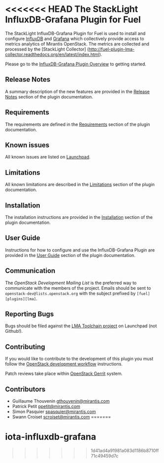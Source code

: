 <<<<<<< HEAD
The StackLight InfluxDB-Grafana Plugin for Fuel
===============================================

The StackLight InfluxDB-Grafana Plugin for Fuel is used to install and configure
[InfluxDB](http://influxdb.com/) and
[Grafana](http://grafana.org/) which collectively provide access to
metrics analytics of Mirantis OpenStack. The metrics are collected and
processed by the [StackLight Collector]
(http://fuel-plugin-lma-collector.readthedocs.org/en/latest/index.html).

Please go to the [InfluxDB-Grafana Plugin Overview](
http://fuel-plugin-influxdb-grafana.readthedocs.org/en/latest/overview.html)
to getting started.

Release Notes
-------------

A summary description of the new features are provided in the
[Release Notes](
http://fuel-plugin-influxdb-grafana.readthedocs.org/en/latest/releases.html)
section of the plugin documentation.

Requirements
------------

The requirements are defined in the [Requirements](
http://fuel-plugin-influxdb-grafana.readthedocs.org/en/latest/overview.html#requirements)
section of the plugin documentation.

Known issues
------------

All known issues are listed on [Launchpad](
https://bugs.launchpad.net/lma-toolchain).

Limitations
-----------

All known limitations are described in the [Limitations](
http://fuel-plugin-influxdb-grafana.readthedocs.org/en/latest/overview.html#limitations)
section of the plugin documentation.

Installation
------------

The installation instructions are provided in the [Installation](
http://fuel-plugin-influxdb-grafana.readthedocs.org/en/latest/installation.html)
section of the plugin documentation.

User Guide
----------

Instructions for how to configure and use the InfluxDB-Grafana Plugin are provided in the [User Guide](
http://fuel-plugin-influxdb-grafana.readthedocs.org/en/latest/user.html)
section of the plugin documentation.

Communication
-------------

The *OpenStack Development Mailing List* is the preferred way to communicate
with the members of the project.
Emails should be sent to `openstack-dev@lists.openstack.org` with the subject
prefixed by `[fuel][plugins][lma]`.

Reporting Bugs
--------------

Bugs should be filed against the [LMA Toolchain project](
https://launchpad.net/lma-toolchain) on Launchpad (not Github!).

Contributing
------------

If you would like to contribute to the development of this plugin you must
follow the [OpenStack development workflow](
http://docs.openstack.org/infra/manual/developers.html#development-workflow)
instructions.

Patch reviews take place within [OpenStack Gerrit](
https://review.openstack.org/#/q/status:open+project:openstack/fuel-plugin-influxdb-grafana,n,z)
system.

Contributors
------------

* Guillaume Thouvenin <gthouvenin@mirantis.com>
* Patrick Petit <ppetit@mirantis.com>
* Simon Pasquier <spasquier@mirantis.com>
* Swann Croiset <scroiset@mirantis.com>
=======
# iota-influxdb-grafana
>>>>>>> 1d41ad4a91981a083d1186b8710ff71c49459d7c
